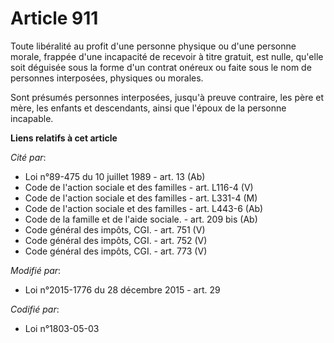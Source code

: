 # Article 911

Toute libéralité au profit d'une personne physique ou d'une personne morale, frappée d'une incapacité de recevoir à titre
gratuit, est nulle, qu'elle soit déguisée sous la forme d'un contrat onéreux ou faite sous le nom de personnes interposées,
physiques ou morales.

Sont présumés personnes interposées, jusqu'à preuve contraire, les père et mère, les enfants et descendants, ainsi que
l'époux de la personne incapable.

**Liens relatifs à cet article**

_Cité par_:

  - Loi n°89-475 du 10 juillet 1989 - art. 13 (Ab)
  - Code de l'action sociale et des familles - art. L116-4 (V)
  - Code de l'action sociale et des familles - art. L331-4 (M)
  - Code de l'action sociale et des familles - art. L443-6 (Ab)
  - Code de la famille et de l'aide sociale. - art. 209 bis (Ab)
  - Code général des impôts, CGI. - art. 751 (V)
  - Code général des impôts, CGI. - art. 752 (V)
  - Code général des impôts, CGI. - art. 773 (V)

_Modifié par_:

  - Loi n°2015-1776 du 28 décembre 2015 - art. 29

_Codifié par_:

  - Loi n°1803-05-03
